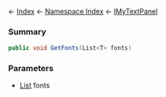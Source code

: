 ← [Index](Api-Index) ← [Namespace Index](Namespace-Index) ← [IMyTextPanel](Sandbox.ModAPI.Ingame.IMyTextPanel)

### Summary

```csharp
public void GetFonts(List<T> fonts)
```

### Parameters

* [List<T>](https://docs.microsoft.com/en-us/dotnet/api/system.collections.generic.list?view=netframework-4.6) fonts
